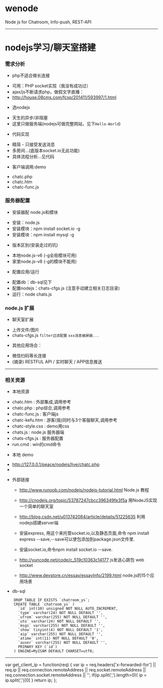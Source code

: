 
# wenode
Node js for Chatroom, Info-push, REST-API


----------------------------------- 


# nodejs学习/聊天室搭建 # 


### 需求分析

* php不适合做长连接
 - 可用：PHP socket实现（我没有成功过）
 - ajax/js不断请求php，做假文字直播：
 - http://house.08cms.com/fcsp/201411/593997/1.html

* 选nodejs
 - 天生的异步/非阻塞
 - 这里只做服务端(nodejs可做完整网站，见下`Hello-World`)

* 代码实现
 - 精简 - 只接受发送消息
 - 多房间...(底版本socket.io无此功能)
 - 具体流程分析...见代码

* 客户端调用:demo 
 - chatc.php
 - chatc.htm
 - chatc-func.js


### 服务器配置

* 安装器配 node.js和模块
 - 安装：node.js
 - 安装模块：npm install socket.io -g
 - 安装模块：npm install mysql -g

* 版本区别(安装走过的坑)
 - 本地node.js-v6 (-g全局模块可用)
 - 家里node.js-v8 (-g的模块不能用)

* 配置应用/运行
 - 配置db：db-sql见下
 - 配置nodejs：chats-cfgs.js (注意手动建立相关日志目录)
 - 运行：node chats.js


### node.js 扩展

* 聊天室扩展
 - 上传文件/图片
 - chats-cfgs.js `filter过滤配置` `xxx消息被屏蔽...`

* 其他应用场合：
 - 微信扫码等长连接
 - (摘录) RESTFUL API / 实时聊天 / APP信息推送 

----------------------------------- 


### 相关资源

* 本地资源
 - chatc.htm : 外部集成,调用参考
 - chatc.php : php综合,调用参考
 - chatc-func.js : 客户端js
 - chatc-kefu.htm : 游客(我)同时与3个客服聊天,调用参考
 - chatc-style.css : demo用css
 - chats.js : node.js 服务器端
 - chats-cfgs.js : 服务器配置
 - run.cmd : win的cmd命令

* 本地 demo
 - http://127.0.0.1/peace/nodejs/live/chatc.php
 - 

* 外部链接

  - http://www.runoob.com/nodejs/nodejs-tutorial.html
    Node.js 教程
  
  - http://cnodejs.org/topic/53787247cbcc396349fe3f5a
    用NodeJS实现一个简单的聊天室
  
  - http://blog.csdn.net/u013742084/article/details/51225635
    利用nodejs搭建server端
  
  - 安装express, 用这个来托管socket.io,以及静态页面,命令
    npm install express --save,--save可以使包添加到package.json文件里.
  
  - 安装socket.io,命令npm install socket.io --save.
  
  - http://yuncode.net/code/c_519c10363c14177
    js发送心跳包 web socket 

  - http://www.devstore.cn/essay/essayInfo/2199.html
    node.js的15个应用场景


* db-sql


```
    DROP TABLE IF EXISTS `chatroom_ys`;
    CREATE TABLE `chatroom_ys` (
      `id` int(10) unsigned NOT NULL AUTO_INCREMENT,
      `type` varchar(24) NOT NULL DEFAULT '',
      `ufrom` varchar(255) NOT NULL DEFAULT '',
      `uto` varchar(24) NOT NULL DEFAULT '',
      `msgs` varchar(255) NOT NULL DEFAULT '',
      `show` tinyint(4) NOT NULL DEFAULT '1',
      `aip` varchar(255) NOT NULL DEFAULT '',
      `atime` int(11) NOT NULL DEFAULT '0',
      `auser` varchar(255) NOT NULL DEFAULT '',
      PRIMARY KEY (`id`)
    ) ENGINE=MyISAM DEFAULT CHARSET=utf8;
```

----------------------------------- 

var get_client_ip = function(req) {
    var ip = req.headers['x-forwarded-for'] ||
        req.ip ||
        req.connection.remoteAddress ||
        req.socket.remoteAddress ||
        req.connection.socket.remoteAddress || '';
    if(ip.split(',').length>0){
        ip = ip.split(',')[0]
    }
    return ip;
};



